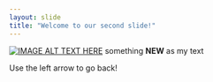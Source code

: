 ```yaml
---
layout: slide
title: "Welcome to our second slide!"
---
```


[![IMAGE ALT TEXT HERE](https://img.youtube.com/vi/w3jLJU7DT5E/0.jpg)](https://www.youtube.com/watch?v=w3jLJU7DT5E)
something **NEW** as my text

Use the left arrow to go back!

